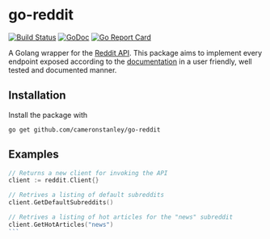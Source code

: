 go-reddit
=========

[![Build Status](https://travis-ci.org/cameronstanley/go-reddit.svg?branch=master)](https://travis-ci.org/cameronstanley/go-reddit)
[![GoDoc](https://godoc.org/github.com/cameronstanley/go-reddit?status.svg)](https://godoc.org/github.com/cameronstanley/go-reddit)
[![Go Report Card](https://goreportcard.com/badge/github.com/cameronstanley/go-reddit)](https://goreportcard.com/report/github.com/cameronstanley/go-reddit)

A Golang wrapper for the [Reddit API](https://github.com/reddit/reddit/wiki/API). This package aims to implement every endpoint exposed according to the [documentation](https://www.reddit.com/dev/api) in a user friendly, well tested and documented manner.

## Installation

Install the package with

`go get github.com/cameronstanley/go-reddit`

## Examples

````Go
// Returns a new client for invoking the API
client := reddit.Client{}

// Retrives a listing of default subreddits
client.GetDefaultSubreddits()

// Retrives a listing of hot articles for the "news" subreddit
client.GetHotArticles("news")
```
